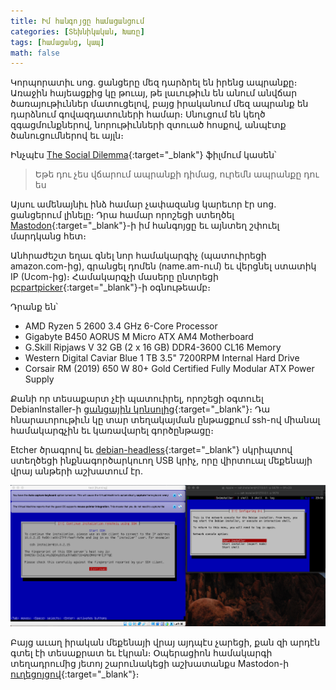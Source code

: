 ```yaml
---
title: Իմ հանգոյցը համացանցում
categories: [Տեխնիկական, Խառը]
tags: [համացանց, կապ]
math: false
---
```


Կորպորատիւ սոց. ցանցերը մեզ դարձրել են իրենց ապրանքը։ Առաջին հայեացքից կը թուայ, թե լաւութիւն են անում անվճար ծառայութիւններ մատուցելով, բայց իրականում մեզ ապրանք են դարձնում գովազդատուների համար։ Սնուցում են կեղծ զգացմունքներով, նորութիւնների զտուած հոսքով, անպէտք ծանուցումներով եւ այլն։

Ինչպէս [The Social Dilemma](https://youtu.be/uaaC57tcci0){:target="\_blank"} ֆիլմում կասեն՝

> Եթե դու չես վճարում ապրանքի դիմաց, ուրեմն ապրանքը դու ես

Այսու ամենայնիւ ինձ համար չափազանց կարեւոր էր սոց. ցանցերում լինելը։ Դրա համար որոշեցի ստեղծել [Mastodon](https://tigransimonyan.com/posts/mastodon/){:target="\_blank"}-ի իմ հանգոյցը եւ այնտեղ շփուել մարդկանց հետ։

Անհրաժեշտ եղաւ գնել նոր համակարգիչ (պատուիրեցի amazon.com-ից), գրանցել դոմեն (name.am-ում) եւ վերցնել ստատիկ IP (Ucom-ից)։ Համակարգչի մասերը ընտրեցի [pcpartpicker](https://pcpartpicker.com){:target="\_blank"}-ի օգնութեամբ։

Դրանք են՝

- AMD Ryzen 5 2600 3.4 GHz 6-Core Processor
- Gigabyte B450 AORUS M Micro ATX AM4 Motherboard
- G.Skill Ripjaws V 32 GB (2 x 16 GB) DDR4-3600 CL16 Memory
- Western Digital Caviar Blue 1 TB 3.5" 7200RPM Internal Hard Drive
- Corsair RM (2019) 650 W 80+ Gold Certified Fully Modular ATX Power Supply

Քանի որ տեսաքարտ չէի պատուիրել, որոշեցի օգտուել DebianInstaller-ի [ցանցային կոնսոլից](https://wiki.debian.org/DebianInstaller/NetworkConsole){:target="\_blank"}։ Դա հնարաւորութիւն կը տար տեղակայման ընթացքում ssh-ով միանալ համակարգչին եւ կառավարել գործընթացը։

Etcher ծրագրով եւ [debian-headless](https://github.com/philpagel/debian-headless){:target="\_blank"} սկրիպտով ստեղծեցի ինքնագործարկուող USB կրիչ, որը վիրտուալ մեքենայի վրայ անթերի աշխատում էր.

<img src="/uploads/debian-installer-network-console.png"/>

Բայց աւաղ իրական մեքենայի վրայ այդպէս չարեցի, քան զի արդէն գտել էի տեսաքրատ եւ էկրան։ Օպերացիոն համակարգի տեղադրումից յետոյ շարունակեցի աշխատանքս Mastodon-ի [ուղեցոյցով](https://docs.joinmastodon.org/admin/install/){:target="\_blank"}։
